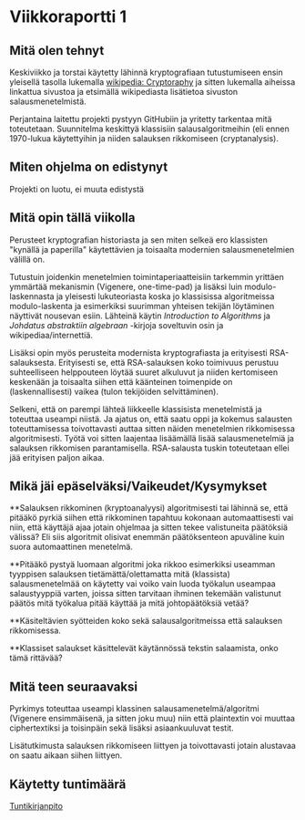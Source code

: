 # Viikkoraportti 1

## Mitä olen tehnyt

Keskiviikko ja torstai käytetty lähinnä kryptografiaan tutustumiseen ensin yleisellä tasolla lukemalla [wikipedia: Cryptoraphy](https://en.wikipedia.org/wiki/Cryptography) ja sitten lukemalla aiheissa linkattua sivustoa ja etsimällä wikipediasta lisätietoa sivuston salausmenetelmistä.

Perjantaina laitettu projekti pystyyn GitHubiin ja yritetty tarkentaa mitä toteutetaan. Suunnitelma keskittyä klassisiin salausalgoritmeihin (eli ennen 1970-lukua käytettyihin ja niiden salauksen rikkomiseen (cryptanalysis). 
 
## Miten ohjelma on edistynyt

Projekti on luotu, ei muuta edistystä

## Mitä opin tällä viikolla

Perusteet kryptografian historiasta ja sen miten selkeä ero klassisten "kynällä ja paperilla" käytettävien ja toisaalta modernien salausmenetelmien välillä on. 

Tutustuin joidenkin menetelmien toimintaperiaatteisiin tarkemmin yrittäen ymmärtää mekanismin (Vigenere, one-time-pad) ja lisäksi luin modulo-laskennasta ja yleisesti lukuteoriasta koska jo klassisissa algoritmeissa modulo-laskenta ja esimerkiksi suurimman yhteisen tekijän löytäminen näyttivät nousevan esiin. Lähteinä käytin *Introduction to Algorithms* ja *Johdatus abstraktiin algebraan* -kirjoja soveltuvin osin ja wikipediaa/internettiä.

Lisäksi opin myös perusteita modernista kryptografiasta ja erityisesti RSA-salauksesta. Erityisesti se, että RSA-salauksen koko toimivuus perustuu suhteelliseen helppouteen löytää suuret alkuluvut ja niiden kertomiseen keskenään ja toisaalta siihen että käänteinen toimenpide on (laskennallisesti) vaikea (tulon tekijöiden selvittäminen).

Selkeni, että on parempi lähteä liikkeelle klassisista menetelmistä ja toteuttaa useampi niistä. Ja ajatus on, että saatu oppi ja kokemus salausten toteuttamisessa toivottavasti auttaa sitten näiden menetelmien rikkomisessa algoritmisesti. Työtä voi sitten laajentaa lisäämällä lisää salausmenetelmiä ja salauksen rikkomisen parantamisella. RSA-salausta tuskin toteutetaan ellei jää erityisen paljon aikaa.

## Mikä jäi epäselväksi/Vaikeudet/Kysymykset

**Salauksen rikkominen (kryptoanalyysi) algoritmisesti tai lähinnä se, että pitääkö pyrkiä siihen että rikkominen tapahtuu kokonaan automaattisesti vai niin, että käyttäjä ajaa jotain ohjelmaa ja sitten tekee valistuneita päätöksiä välissä? Eli siis algoritmit olisivat enemmän päätöksenteon apuväline kuin suora automaattinen menetelmä.

**Pitääkö pystyä luomaan algoritmi joka rikkoo esimerkiksi useamman tyyppisen salauksen tietämättä/olettamatta mitä (klassista) salausmenetelmää on käytetty vai voiko vain luoda työkalun useampaa salaustyyppiä varten, joissa sitten tarvitaan ihminen tekemään valistunut päätös mitä työkalua pitää käyttää ja mitä johtopäätöksiä vetää?

**Käsiteltävien syötteiden koko sekä salausalgoritmeissa että salauksen rikkomisessa.

**Klassiset salaukset käsittelevät käytännössä tekstin salaamista, onko tämä rittävää?

## Mitä teen seuraavaksi

Pyrkimys toteuttaa useampi klassinen salausamenetelmä/algoritmi (Vigenere ensimmäisenä, ja sitten joku muu) niin että plaintextin voi muuttaa ciphertextiksi ja toisinpäin sekä lisäksi asiaankuuluvat testit.

Lisätutkimusta salauksen rikkomiseen liittyen ja toivottavasti jotain alustavaa on saatu aikaan siihen liittyen.

## Käytetty tuntimäärä

[Tuntikirjanpito]()
